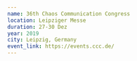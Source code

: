 ```yaml
---
name: 36th Chaos Communication Congress
location: Leipziger Messe
duration: 27-30 Dez
year: 2019
city: Leipzig, Germany
event_link: https://events.ccc.de/
---
```

 
